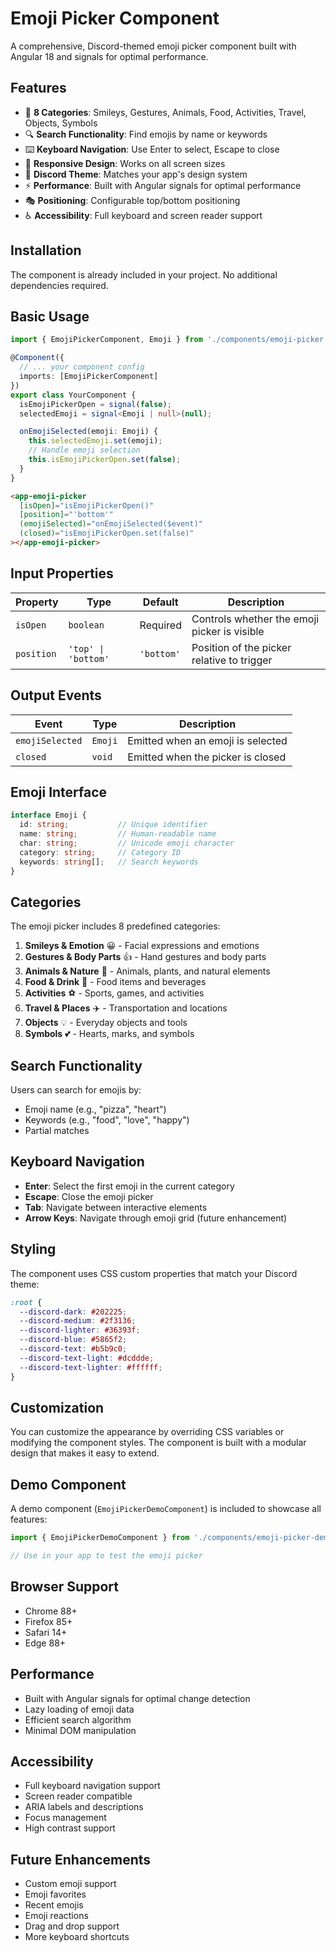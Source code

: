# Emoji Picker Component

A comprehensive, Discord-themed emoji picker component built with Angular 18 and signals for optimal performance.

## Features

- 🎯 **8 Categories**: Smileys, Gestures, Animals, Food, Activities, Travel, Objects, Symbols
- 🔍 **Search Functionality**: Find emojis by name or keywords
- ⌨️ **Keyboard Navigation**: Use Enter to select, Escape to close
- 📱 **Responsive Design**: Works on all screen sizes
- 🎨 **Discord Theme**: Matches your app's design system
- ⚡ **Performance**: Built with Angular signals for optimal performance
- 🎭 **Positioning**: Configurable top/bottom positioning
- ♿ **Accessibility**: Full keyboard and screen reader support

## Installation

The component is already included in your project. No additional dependencies required.

## Basic Usage

```typescript
import { EmojiPickerComponent, Emoji } from './components/emoji-picker';

@Component({
  // ... your component config
  imports: [EmojiPickerComponent]
})
export class YourComponent {
  isEmojiPickerOpen = signal(false);
  selectedEmoji = signal<Emoji | null>(null);

  onEmojiSelected(emoji: Emoji) {
    this.selectedEmoji.set(emoji);
    // Handle emoji selection
    this.isEmojiPickerOpen.set(false);
  }
}
```

```html
<app-emoji-picker
  [isOpen]="isEmojiPickerOpen()"
  [position]="'bottom'"
  (emojiSelected)="onEmojiSelected($event)"
  (closed)="isEmojiPickerOpen.set(false)"
></app-emoji-picker>
```

## Input Properties

| Property | Type | Default | Description |
|----------|------|---------|-------------|
| `isOpen` | `boolean` | Required | Controls whether the emoji picker is visible |
| `position` | `'top' \| 'bottom'` | `'bottom'` | Position of the picker relative to trigger |

## Output Events

| Event | Type | Description |
|-------|------|-------------|
| `emojiSelected` | `Emoji` | Emitted when an emoji is selected |
| `closed` | `void` | Emitted when the picker is closed |

## Emoji Interface

```typescript
interface Emoji {
  id: string;           // Unique identifier
  name: string;         // Human-readable name
  char: string;         // Unicode emoji character
  category: string;     // Category ID
  keywords: string[];   // Search keywords
}
```

## Categories

The emoji picker includes 8 predefined categories:

1. **Smileys & Emotion** 😀 - Facial expressions and emotions
2. **Gestures & Body Parts** 👍 - Hand gestures and body parts
3. **Animals & Nature** 🐶 - Animals, plants, and natural elements
4. **Food & Drink** 🍕 - Food items and beverages
5. **Activities** ⚽ - Sports, games, and activities
6. **Travel & Places** ✈️ - Transportation and locations
7. **Objects** 💡 - Everyday objects and tools
8. **Symbols** 💕 - Hearts, marks, and symbols

## Search Functionality

Users can search for emojis by:
- Emoji name (e.g., "pizza", "heart")
- Keywords (e.g., "food", "love", "happy")
- Partial matches

## Keyboard Navigation

- **Enter**: Select the first emoji in the current category
- **Escape**: Close the emoji picker
- **Tab**: Navigate between interactive elements
- **Arrow Keys**: Navigate through emoji grid (future enhancement)

## Styling

The component uses CSS custom properties that match your Discord theme:

```css
:root {
  --discord-dark: #202225;
  --discord-medium: #2f3136;
  --discord-lighter: #36393f;
  --discord-blue: #5865f2;
  --discord-text: #b5b9c0;
  --discord-text-light: #dcddde;
  --discord-text-lighter: #ffffff;
}
```

## Customization

You can customize the appearance by overriding CSS variables or modifying the component styles. The component is built with a modular design that makes it easy to extend.

## Demo Component

A demo component (`EmojiPickerDemoComponent`) is included to showcase all features:

```typescript
import { EmojiPickerDemoComponent } from './components/emoji-picker-demo';

// Use in your app to test the emoji picker
```

## Browser Support

- Chrome 88+
- Firefox 85+
- Safari 14+
- Edge 88+

## Performance

- Built with Angular signals for optimal change detection
- Lazy loading of emoji data
- Efficient search algorithm
- Minimal DOM manipulation

## Accessibility

- Full keyboard navigation support
- Screen reader compatible
- ARIA labels and descriptions
- Focus management
- High contrast support

## Future Enhancements

- Custom emoji support
- Emoji favorites
- Recent emojis
- Emoji reactions
- Drag and drop support
- More keyboard shortcuts

